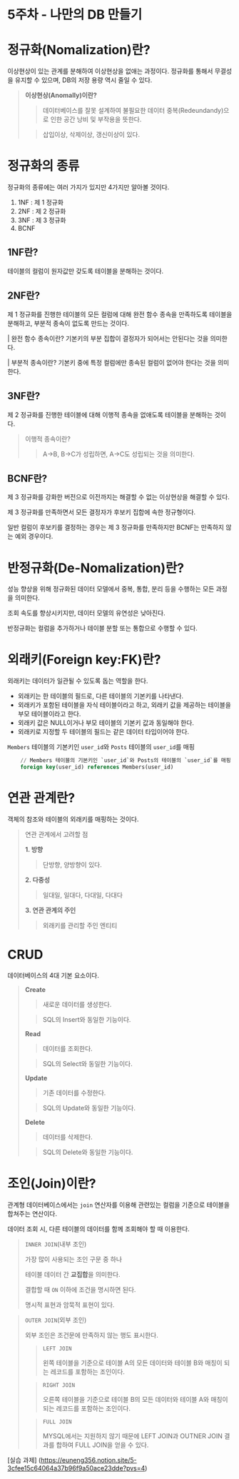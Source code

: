 # 5주차 - 나만의 DB 만들기

# 정규화(Nomalization)란?
이상현상이 있는 관계를 분해하여 이상현상을 없애는 과정이다.
정규화를 통해서 무결성을 유지할 수 있으며, DB의 저장 용량 역시 줄일 수 있다.

> **이상현상(Anomally)이란?**
>>데이터베이스를 잘못 설계하여 불필요한 데이터 중복(Redeundandy)으로 인한
공간 낭비 및 부작용을 뜻한다. 
> 
>>삽입이상, 삭제이상, 갱신이상이 있다.

# 정규화의 종류
정규화의 종류에는 여러 가지가 있지만 4가지만 알아볼 것이다.

1. 1NF : 제 1 정규화
2. 2NF : 제 2 정규화
3. 3NF : 제 3 정규화
4. BCNF

## 1NF란?
테이블의 컬럼이 원자값만 갖도록 테이블을 분해하는 것이다.

## 2NF란?
제 1 정규화를 진행한 테이블의 모든 컬럼에 대해 
완전 함수 종속을 만족하도록 테이블을 분해하고,
부분적 종속이 없도록 만드는 것이다.

| 완전 함수 종속이란?
기본키의 부분 집합이 결정자가 되어서는 안된다는 것을 의미한다.

| 부분적 종속이란?
기본키 중에 특정 컬럼에만 종속된 컬럼이 없어야 한다는 것을 의미한다.

## 3NF란?
제 2 정규화를 진행한 테이블에 대해
이행적 종속을 없애도록 테이블을 분해하는 것이다.

> 이행적 종속이란?
>> A->B, B->C가 성립하면, A->C도 성립되는 것을 의미한다.

## BCNF란?
제 3 정규화를 강화한 버전으로 
이전까지는 해결할 수 없는 이상현상을 해결할 수 있다.

제 3 정규화를 만족하면서 모든 결정자가 후보키 집합에 속한 정규형이다.

일반 컬럼이 후보키를 결정하는 경우는
제 3 정규화를 만족하지만 BCNF는 만족하지 않는 예외 경우이다.

# 반정규화(De-Nomalization)란?
성능 향상을 위해 정규화된 데이터 모델에서 중복, 통합, 분리 등을 수행하는
모든 과정을 의미한다.

조회 속도를 향상시키지만, 데이터 모델의 유연성은 낮아진다.

반정규화는 컬럼을 추가하거나 테이블 분할 또는 통합으로 수행할 수 있다.

# 외래키(Foreign key:FK)란?
외래키는 데이터가 일관될 수 있도록 돕는 역할을 한다.

- 외래키는 한 테이블의 필드로, 다른 테이블의 기본키를 나타낸다.
- 외래키가 포함된 테이블을 자식 테이블이라고 하고,
    외래키 값을 제공하는 테이블을 부모 테이블이라고 한다.
- 외래키 값은 NULL이거나 부모 테이블의 기본키 값과 동일해야 한다.
- 외래키로 지정할 두 테이블의 필드는 같은 데이터 타입이어야 한다.

`Members` 테이블의 기본키인 `user_id`와 `Posts` 테이블의 `user_id`를 매핑
```sql
    // Members 테이블의 기본키인 `user_id`와 Posts의 테이블의 `user_id`를 매핑
    foreign key(user_id) references Members(user_id)
```
# 연관 관계란?
객체의 참조와 테이블의 외래키를 매핑하는 것이다.

> 연관 관계에서 고려할 점
> 
> **1. 방향**
>> 단방향, 양방향이 있다.
>
> **2. 다중성**
>> 일대일, 일대다, 다대일, 다대다
> 
> **3. 연관 관계의 주인**
>> 외래키를 관리할 주인 엔티티

# CRUD
데이터베이스의 4대 기본 요소이다.

> **Create**
> > 새로운 데이터를 생성한다.
>
> > SQL의 Insert와 동일한 기능이다.
>
> **Read**
> > 데이터를 조회한다.
>
> > SQL의 Select와 동일한 기능이다.
>
> **Update**
> > 기존 데이터를 수정한다.
>
> > SQL의 Update와 동일한 기능이다.
>
> **Delete**
> > 데이터를 삭제한다.
>
>  > SQL의 Delete와 동일한 기능이다.

# 조인(Join)이란?
관계형 데이터베이스에서는 `join` 연산자를 이용해
관련있는 컬럼을 기준으로 테이블을 합쳐주는 연산이다.

데이터 조회 시, 다른 테이블의 데이터를 함께 조회해야 할 때 이용한다.

> `INNER JOIN`(내부 조인)
>
> 가장 많이 사용되는 조인 구문 중 하나
>
> 테이블 데이터 간 **교집합**을 의미한다.
>
> 결합할 때 `ON` 이하에 조건을 명시하면 된다.
>
> 명시적 표현과 암묵적 표현이 있다.

> `OUTER JOIN`(외부 조인)
>
> 외부 조인은 조건문에 만족하지 않는 행도 표시한다.
>
> > `LEFT JOIN`
>>
>> 왼쪽 테이블을 기준으로 테이블 A의 모든 데이터와 테이블 B와 매칭이 되는 레코드를 포함하는 조인이다.
>
> > `RIGHT JOIN`
> >
>> 오른쪽 테이블을 기준으로 테이블 B의 모든 데이터와 테이블 A와 매칭이 되는 레코드를 포함하는 조인이다.
>
> > `FULL JOIN`
>>
>> MYSQL에서는 지원하지 않기 때문에 LEFT JOIN과 OUTNER JOIN 결과를 합하여 FULL JOIN을 얻을 수 있다.

[실습 과제] (https://euneng356.notion.site/5-3cfee15c64064a37b96f9a50ace23dde?pvs=4)